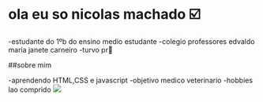 # ola eu so nicolas machado ☑️

-estudante do 1ºb do ensino medio estudante
-colegio professores edvaldo maria janete carneiro
-turvo pr🥇

##sobre mim 

-aprendendo HTML,CSS e javascript
-objetivo medico veterinario 
-hobbies lao comprido 
![](https://images.tcdn.com.br/img/img_prod/680534/adesivo_laco_comprido_sv2009_2186_1_20230106115307.jpg)
